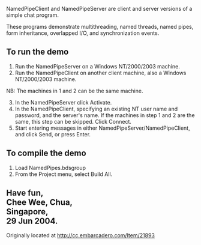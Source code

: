 NamedPipeClient and NamedPipeServer are client and server versions of a simple chat program.

These programs demonstrate multithreading, named threads, named pipes, 
form inheritance, overlapped I/O, and synchronization events.

To run the demo
---------------

1. Run the NamedPipeServer on a Windows NT/2000/2003 machine.
2. Run the NamedPipeClient on another client machine, also a Windows NT/2000/2003 machine.

NB: The machines in 1 and 2 can be the same machine.

3. In the NamedPipeServer click Activate.
4. In the NamedPipeClient, specifying an existing NT user name 
   and password, and the server's name. If the machines in step 1 and 2 are the same,
   this step can be skipped. Click Connect.
5. Start entering messages in either NamedPipeServer/NamedPipeClient, and click Send, or
   press Enter.
   

To compile the demo
-------------------

1. Load NamedPipes.bdsgroup
2. From the Project menu, select Build All.


Have fun,   
Chee Wee, Chua,   
Singapore,   
29 Jun 2004.
-----
Originally located at http://cc.embarcadero.com/Item/21893
